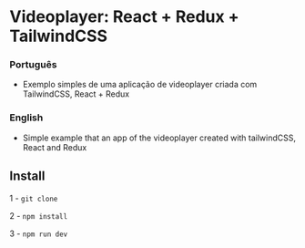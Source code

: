 # Videoplayer: React + Redux + TailwindCSS

### Português
- Exemplo simples de uma aplicação de videoplayer criada com TailwindCSS, React + Redux

### English
- Simple example that an app of the videoplayer created with tailwindCSS, React and Redux

## Install

1 - ``git clone``

2 - ``npm install``

3 - ``npm run dev``






